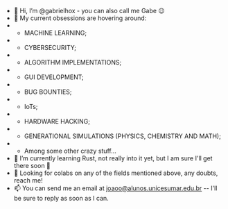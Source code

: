 - 👋 Hi, I’m @gabrielhox - you can also call me Gabe 😉
- 👀 My current obsessions are hovering around:
-   * MACHINE LEARNING;
-   * CYBERSECURITY;
-   * ALGORITHM IMPLEMENTATIONS;
-   * GUI DEVELOPMENT;
-   * BUG BOUNTIES;
-   * IoTs;
-   * HARDWARE HACKING;
-   * GENERATIONAL SIMULATIONS (PHYSICS, CHEMISTRY AND MATH);
-   * Among some other crazy stuff... 
- 🌱 I’m currently learning Rust, not really into it yet, but I am sure I'll get there soon 🤣
- 💞️ Looking for colabs on any of the fields mentioned above, any doubts, reach me!
- 📫 You can send me an email at joaoo@alunos.unicesumar.edu.br -- I'll be sure to reply as soon as I can.

<!---
gabrielhox/gabrielhox is a ✨ special ✨ repository because its `README.md` (this file) appears on your GitHub profile.
You can click the Preview link to take a look at your changes.
--->
